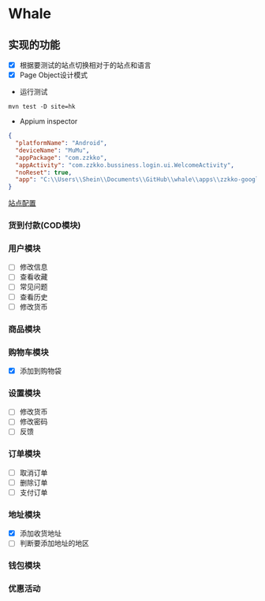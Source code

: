 # Whale

## 实现的功能
- [x] 根据要测试的站点切换相对于的站点和语言
- [x] Page Object设计模式

- 运行测试
```
mvn test -D site=hk
```

- Appium inspector
```json
{
  "platformName": "Android",
  "deviceName": "MuMu",
  "appPackage": "com.zzkko",
  "appActivity": "com.zzkko.bussiness.login.ui.WelcomeActivity",
  "noReset": true,
  "app": "C:\\Users\\Shein\\Documents\\GitHub\\whale\\apps\\zzkko-google-release.apk"
}
```

[站点配置](http://wiki.dotfashion.cn/pages/viewpage.action?pageId=22147546)

### 货到付款(COD模块)

### 用户模块
- [ ] 修改信息
- [ ] 查看收藏
- [ ] 常见问题
- [ ] 查看历史
- [ ] 修改货币

### 商品模块

### 购物车模块
- [x] 添加到购物袋

### 设置模块
- [ ] 修改货币
- [ ] 修改密码
- [ ] 反馈

### 订单模块
- [ ] 取消订单
- [ ] 删除订单
- [ ] 支付订单

### 地址模块
- [x] 添加收货地址
- [ ] 判断要添加地址的地区

### 钱包模块

### 优惠活动